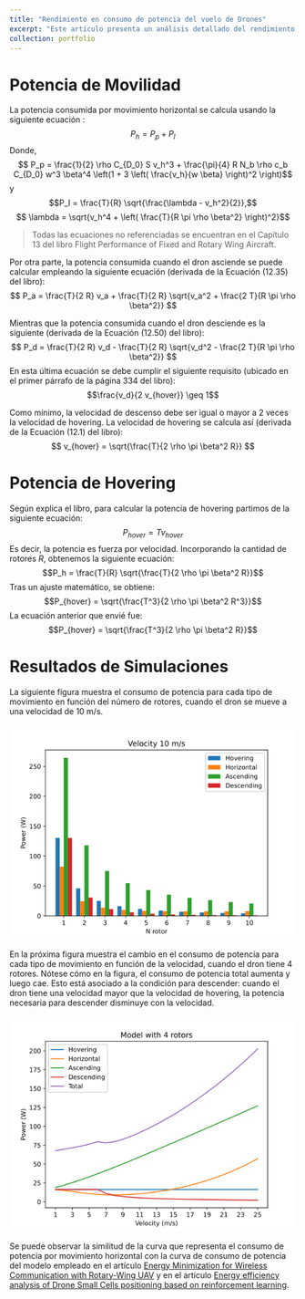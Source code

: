 ```yaml
---
title: "Rendimiento en consumo de potencia del vuelo de Drones"
excerpt: "Este artículo presenta un análisis detallado del rendimiento de vuelo de drones, enfocándose en el consumo de potencia durante diferentes tipos de movimiento: horizontal, ascenso, descenso y hovering. Se derivan y explican las ecuaciones fundamentales para calcular la potencia requerida en cada caso, basadas en referencias reconocidas de la literatura aeronáutica. Además, se muestran resultados de simulaciones que ilustran cómo varía el consumo de potencia en función del número de rotores y la velocidad de vuelo, proporcionando información valiosa para el diseño y operación eficiente de drones multirrotor."
collection: portfolio
---
```


# Potencia de Movilidad

La potencia consumida por movimiento horizontal se calcula usando la siguiente ecuación :
$$P_h = P_p + P_I$$
Donde, $$
P_p = \frac{1}{2} \rho C_{D_0} S v_h^3 + \frac{\pi}{4} R N_b \rho c_b C_{D_0} w^3 \beta^4 \left(1 + 3 \left( \frac{v_h}{w \beta} \right)^2 \right)$$
y $$P_I = \frac{T}{R} \sqrt{\frac{\lambda - v_h^2}{2}},$$
$$ \lambda = \sqrt{v_h^4 + \left( \frac{T}{R \pi \rho \beta^2} \right)^2}$$

> Todas las ecuaciones no referenciadas se encuentran en el Capítulo 13 del libro Flight Performance of Fixed and Rotary Wing Aircraft.

Por otra parte, la potencia consumida cuando el dron asciende se puede calcular empleando la siguiente ecuación (derivada de la Ecuación (12.35) del libro):
$$
P_a = \frac{T}{2 R} v_a + \frac{T}{2 R} \sqrt{v_a^2 + \frac{2 T}{R \pi \rho \beta^2}}
$$

Mientras que la potencia consumida cuando el dron desciende es la siguiente (derivada de la Ecuación (12.50) del libro):
$$
P_d = \frac{T}{2 R} v_d - \frac{T}{2 R} \sqrt{v_d^2 - \frac{2 T}{R \pi \rho \beta^2}}
$$
En esta última ecuación se debe cumplir el siguiente requisito (ubicado en el primer párrafo de la página 334 del libro):
$$\frac{v_d}{2 v_{hover}} \geq 1$$

Como mínimo, la velocidad de descenso debe ser igual o mayor a 2 veces la velocidad de hovering. La velocidad de hovering se calcula así (derivada de la Ecuación (12.1) del libro):
$$
v_{hover} = \sqrt{\frac{T}{2 \rho \pi \beta^2 R}}
$$
# Potencia de Hovering
Según explica el libro, para calcular la potencia de hovering partimos de la siguiente ecuación:
$$P_{hover} = T v_{hover}$$
Es decir, la potencia es fuerza por velocidad. Incorporando la cantidad de rotores $R$, obtenemos la siguiente ecuación:
$$P_h = \frac{T}{R} \sqrt{\frac{T}{2 \rho \pi \beta^2 R}}$$
Tras un ajuste matemático, se obtiene:
$$P_{hover} = \sqrt{\frac{T^3}{2 \rho \pi \beta^2 R^3}}$$
La ecuación anterior que envié fue:
$$P_{hover} = \sqrt{\frac{T^3}{2 \rho \pi \beta^2 R}}$$

# Resultados de Simulaciones
La siguiente figura muestra el consumo de potencia para cada tipo de movimiento en función del número de rotores, cuando el dron se mueve a una velocidad de 10 m/s.

![Figura1](/images/Velocity_10_UAV.png)


En la próxima figura muestra el cambio en el consumo de potencia para cada tipo de movimiento en función de la velocidad, cuando el dron tiene 4 rotores. Nótese cómo en la figura, el consumo de potencia total aumenta y luego cae. Esto está asociado a la condición para descender: cuando el dron tiene una velocidad mayor que la velocidad de hovering, la potencia necesaria para descender disminuye con la velocidad.

![Figura2](/images/Model_4_UAV.png) 

Se puede observar la similitud de la curva que representa el consumo de potencia por movimiento horizontal con la curva de consumo de potencia del modelo empleado en el artículo [Energy Minimization for Wireless Communication with Rotary-Wing UAV](https://ieeexplore.ieee.org/document/8663615/) y en el artículo [Energy efficiency analysis of Drone Small Cells positioning based on reinforcement learning](https://onlinelibrary.wiley.com/doi/abs/10.1002/itl2.166).